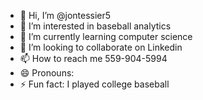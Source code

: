 - 👋 Hi, I’m @jontessier5
- 👀 I’m interested in baseball analytics
- 🌱 I’m currently learning computer science
- 💞️ I’m looking to collaborate on Linkedin
- 📫 How to reach me 559-904-5994
- 😄 Pronouns: 
- ⚡ Fun fact: I played college baseball

<!---
jontessier5/jontessier5 is a ✨ special ✨ repository because its `README.md` (this file) appears on your GitHub profile.
You can click the Preview link to take a look at your changes.
--->
